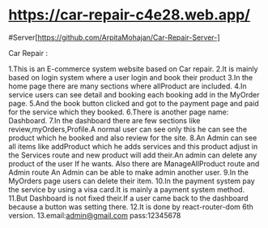 # https://car-repair-c4e28.web.app/

#Server[https://github.com/ArpitaMohajan/Car-Repair-Server-]

Car Repair :

1.This is an E-commerce system website based on Car repair.
2.It is mainly based on login system where a user login and book their product
3.In the home page there are many sections where allProduct  are included.
4.In service users can see detail and booking each booking add in the MyOrder page.
5.And the book button clicked and got to the payment page and paid for the service which they booked.
6.There is another page name: Dashboard.
7.In the dashboard there are few sections like review,myOrders,Profile.A normal user can see only this he can see the product which he booked and also review for the site.
8.An Admin can see all items like addProduct which he adds services and this product adjust in the Services route and new product will add their.An admin can delete any product of the user If he wants. Also there are ManageAllProduct route and Admin route An Admin can be able to make admin another user.
9.In the MyOrders page users can delete their item.
10.In the payment system pay the service by using a visa card.It is mainly a payment system method.
11.But Dashboard is not fixed their.If a user came back to the dashboard because a button was setting there.
12.It is done by react-router-dom 6th version.
13.email:admin@gmail.com pass:12345678


